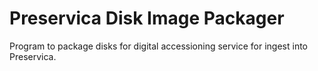 # Preservica Disk Image Packager
Program to package disks for digital accessioning service for ingest into Preservica.
